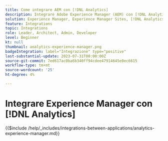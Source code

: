 ```yaml
---
title: Come integrare AEM con [!DNL Analytics]
description: Integrare Adobe Experience Manager (AEM) con [!DNL Analytics] per monitorare e analizzare il comportamento degli utenti sul sito web.
solution: Experience Manager, Experience Manager Sites, [!DNL Analytics]
feature: Integrations
topic: Integrations
role: Leader, Architect, Admin, Developer
level: Beginner
kt: null
thumbnail: analytics-experience-manager.png
badgeIntegration: label="Integrazione" type="positive"
last-substantial-update: 2023-07-31T00:00:00Z
source-git-commit: 7ed617ac0ba6b340ff94cdee47914645e0ec6615
workflow-type: tm+mt
source-wordcount: '25'
ht-degree: 4%

---
```



# Integrare Experience Manager con [!DNL Analytics]

{{$include /help/_includes/integrations-between-applications/analytics-experience-manager.md}}

